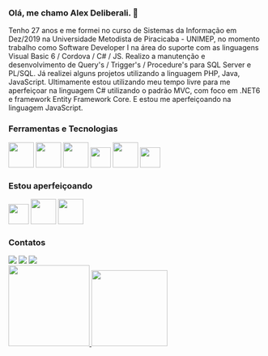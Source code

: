 ### Olá, me chamo Alex Deliberali. 👊

Tenho 27 anos e me formei no curso de Sistemas da Informação em Dez/2019 na Universidade Metodista de Piracicaba - UNIMEP, no momento trabalho como Software Developer I na área do suporte com as linguagens Visual Basic 6 / Cordova / C# / JS.
Realizo a manutenção e desenvolvimento de Query's / Trigger's / Procedure's para SQL Server e PL/SQL.
Já realizei alguns projetos utilizando a linguagem PHP, Java, JavaScript.
Ultimamente estou utilizando meu tempo livre para me aperfeiçoar na linguagem C# utilizando o padrão MVC, com foco em .NET6 e framework Entity Framework Core. E estou me aperfeiçoando na linguagem JavaScript.



### Ferramentas e Tecnologias

<img src="https://cdn.jsdelivr.net/gh/devicons/devicon/icons/html5/html5-original-wordmark.svg" width ="50" height="50"/> <img src="https://cdn.jsdelivr.net/gh/devicons/devicon/icons/css3/css3-original-wordmark.svg" width ="50" height="50"/> <img src="https://cdn.jsdelivr.net/gh/devicons/devicon/icons/microsoftsqlserver/microsoftsqlserver-plain-wordmark.svg" width ="50" height="50"/> <img src="https://cdn.jsdelivr.net/gh/devicons/devicon/icons/java/java-original.svg" width = "40" height="40"/> <img src="https://cdn.jsdelivr.net/gh/devicons/devicon/icons/csharp/csharp-original.svg" width ="50" height="50"/> <img src="https://cdn.jsdelivr.net/gh/devicons/devicon@latest/icons/git/git-plain-wordmark.svg" width = "40" height="40" />
          
          


### Estou aperfeiçoando

<img src="https://cdn.jsdelivr.net/gh/devicons/devicon/icons/javascript/javascript-original.svg" width = "40" height="40"/> <img src="https://cdn.jsdelivr.net/gh/devicons/devicon/icons/csharp/csharp-original.svg" width ="50" height="50"/> <img src="https://cdn.jsdelivr.net/gh/devicons/devicon/icons/dot-net/dot-net-plain-wordmark.svg"  width ="50" height="50"/>
          


### Contatos

<div>
<a href="https://instagram.com/alexdeliberali" target="_blank"><img src="https://img.shields.io/badge/-Instagram-%23E4405F?style=for-the-badge&logo=instagram&logoColor=white" target="_blank"></a>
<a href = "mailto:alexdeliberali@gmail.com"><img src="https://img.shields.io/badge/Gmail-D14836?style=for-the-badge&logo=gmail&logoColor=white" target="_blank"></a>
<a href="https://www.linkedin.com/in/alexsander-deliberali/" target="_blank"><img src="https://img.shields.io/badge/-LinkedIn-%230077B5?style=for-the-badge&logo=linkedin&logoColor=white" target="_blank"></a>   
</div>


<div>
<a href="https://github.com/alexdeliberali">
<img height="160em" src="https://github-readme-stats.vercel.app/api?username=alexdeliberali&show_icons=true&theme=dark&include_all_commits=true&count_private=true"/> <img height="150em" src="https://github-readme-stats.vercel.app/api/top-langs/?username=alexdeliberali&layout=compact&langs_count=7&theme=dark"/> 
</div>

<!--
**AlexDeliberali/alexdeliberali** is a ✨ _special_ ✨ repository because its `README.md` (this file) appears on your GitHub profile.

Here are some ideas to get you started:

- 🔭 I’m currently working on ...
- 🌱 I’m currently learning ...
- 👯 I’m looking to collaborate on ...
- 🤔 I’m looking for help with ...
- 💬 Ask me about ...
- 📫 How to reach me: ...
- 😄 Pronouns: ...
- ⚡ Fun fact: ...
-->
